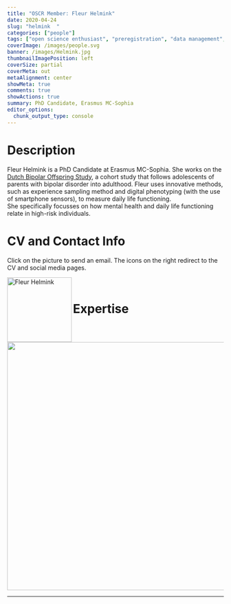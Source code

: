```yaml
---
title: "OSCR Member: Fleur Helmink"
date: 2020-04-24
slug: "helmink  "
categories: ["people"]
tags: ["open science enthusiast", "preregistration", "data management", "school-erasmusmc"] # top 3 categories + unique + school
coverImage: /images/people.svg
banner: /images/Helmink.jpg
thumbnailImagePosition: left
coverSize: partial
coverMeta: out
metaAlignment: center
showMeta: true
comments: true
showActions: true
summary: PhD Candidate, Erasmus MC-Sophia
editor_options: 
  chunk_output_type: console
---
```




# Description

Fleur Helmink is a PhD Candidate at Erasmus MC-Sophia. She works on the [Dutch Bipolar Offspring Study](https://doi.org/10.1176/appi.ajp.2012.12030401), a cohort study that follows adolescents of parents with bipolar disorder into adulthood. Fleur uses innovative methods, such as experience sampling method and digital phenotyping (with the use of smartphone sensors), to measure daily life functioning.   
She specifically focusses on how mental health and daily life functioning relate in high-risk individuals.

# CV and Contact Info

Click on the picture to send an email. The icons on the right redirect to the CV and social media pages.

<!-- EMAIL -->
<p>
  <a href="mailto:f.helmink@erasmusmc.nl">
  <img border="0" alt="Fleur Helmink" src="/images/Helmink.jpg" width="150" height="150" align="left">
  </a>
</p>

<!-- CV -->
<p align="center">
  <a href="https://drive.google.com/file/d/1l4AtqDAzf0d8zDqrvzvGsLJXWFOfB208/view?usp=sharing" class="fa fa-file fa-2x" style="color:#00B969;">
  </a>
</p>

<!-- TWITTER -->
<p align="center">
  <a href="https://twitter.com/fglhelmink" class="fa fa-twitter fa-2x">
  </a>
</p>

<!-- RESEARCHGATE -->
<p align="center">
  <a href="https://www.researchgate.net/profile/Fleur_Helmink3" class="ai ai-researchgate fa-2x" style="color:#000000;">
  </a>
</p>

<BR>

# Expertise

<img src="{{< blogdown/postref >}}index_files/figure-html/radarPlot-1.png" width="576" />

***


